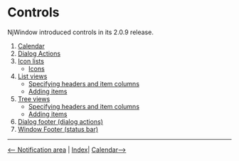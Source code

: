 # Controls

NjWindow introduced controls in its 2.0.9 release.

1. [Calendar](./calendar.md)
2. [Dialog Actions](./dialog_actions.md)
3. [Icon lists](./icon_lists.md)
    - [Icons](./icon_lists.md#icons)
4. [List views](./listviews.md)
    - [Specifying headers and item columns](./listviews.md#creating-a-list-view)
    - [Adding items](./listviews.md#adding-list-items)
5. [Tree views](./treeview.md)
    - [Specifying headers and item columns](./treeview.md#creating-a-list-view)
    - [Adding items](./treeview.md#adding-list-items)
6. [Dialog footer (dialog actions)](./dialog_footer.md)
7. [Window Footer (status bar)](./window_footer.md)

---
[<-- Notification area](./notification_area.md) |
[Index](./index.md)|
[Calendar-->](./calendar.md)
